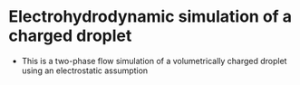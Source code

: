 # Electrohydrodynamic simulation of a charged droplet

- This is a two-phase flow simulation of a volumetrically charged droplet using an electrostatic assumption